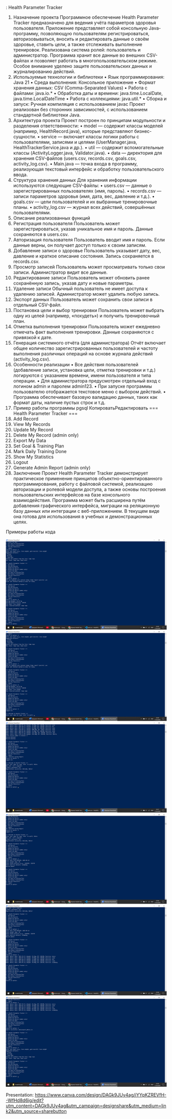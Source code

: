 : Health Parameter Tracker
1. Назначение проекта
Программное обеспечение Health Parameter Tracker предназначено для ведения учёта параметров здоровья пользователя. Приложение представляет собой консольную Java-программу, позволяющую пользователям регистрироваться, авторизовываться, вносить и редактировать данные о своём здоровье, ставить цели, а также отслеживать выполнение тренировок. Реализована система ролей: пользователь и администратор.
Программа хранит все данные во внешних CSV-файлах и позволяет работать в многопользовательском режиме. Особое внимание уделено защите пользовательских данных и журналированию действий.
2. Используемые технологии и библиотеки
•	Язык программирования: Java 21
•	Среда выполнения: Консольное приложение
•	Формат хранения данных: CSV (Comma-Separated Values)
•	Работа с файлами: java.io.*
•	Обработка даты и времени: java.time.LocalDate, java.time.LocalDateTime
•	Работа с коллекциями: java.util.*
•	Сборка и запуск: Ручная компиляция с использованием javac
Проект реализован без сторонних зависимостей, с использованием стандартной библиотеки Java.
3. Архитектура проекта
Проект построен по принципам модульности и разделения ответственности:
•	model — содержит классы моделей (например, HealthRecord.java), которые представляют бизнес-сущности.
•	service — включает классы логики работы с пользователями, записями и целями (UserManager.java, HealthTrackerService.java и др.).
•	util — содержит вспомогательные классы (ActivityLogger.java, Validator.java).
•	data — директория для хранения CSV-файлов (users.csv, records.csv, goals.csv, activity_log.csv).
•	Main.java — точка входа в программу, реализующая текстовый интерфейс и обработку пользовательского ввода.
4. Структура хранения данных
Для хранения информации используются следующие CSV-файлы:
•	users.csv — данные о зарегистрированных пользователях (имя, пароль).
•	records.csv — записи параметров здоровья (имя, дата, вес, давление и т.д.).
•	goals.csv — цели пользователей и их выбранные тренировочные планы.
•	activity_log.csv — журнал всех действий, совершённых пользователями.
5. Описание реализованных функций
1.	Регистрация пользователя
Пользователь может зарегистрироваться, указав уникальное имя и пароль. Данные сохраняются в users.csv.
2.	Авторизация пользователя
Пользователь вводит имя и пароль. Если данные верны, он получает доступ только к своим записям.
3.	Добавление записи о здоровье
Пользователь указывает дату, вес, давление и краткое описание состояния. Запись сохраняется в records.csv.
4.	Просмотр записей
Пользователь может просматривать только свои записи. Администратор видит все данные.
5.	Редактирование записи
Пользователь может обновить ранее сохранённую запись, указав дату и новые параметры.
6.	Удаление записи
Обычный пользователь не имеет доступа к удалению записей. Администратор может удалить любую запись.
7.	Экспорт данных
Пользователь может сохранить свои записи в отдельный CSV-файл.
8.	Постановка цели и выбор тренировки
Пользователь может выбрать одну из целей (например, «похудеть») и получить тренировочный план.
9.	Отметка выполнения тренировки
Пользователь может ежедневно отмечать факт выполнения тренировки. Данные сохраняются с привязкой к дате.
10.	Генерация системного отчёта (для администратора)
Отчёт включает общее количество зарегистрированных пользователей и частоту выполнения различных операций на основе журнала действий (activity_log.csv).
6. Особенности реализации
•	Все действия пользователей (добавление записи, установка цели, отметка тренировки и т.д.) логируются с указанием времени, имени пользователя и типа операции.
•	Для администратора предусмотрен отдельный вход с логином admin и паролем admin123.
•	При запуске программы пользователю отображается текстовое меню с выбором действий.
•	Программа обеспечивает базовую валидацию данных, таких как формат даты, наличие пустых строк и т.д.
7. Пример работы программы
pgsql
КопироватьРедактировать
=== Health Parameter Tracker ===
1. Add Record
2. View My Records
3. Update My Record
4. Delete My Record (admin only)
5. Export My Data
6. Set Goal & Training Plan
7. Mark Daily Training Done
8. Show My Statistics
9. Logout
10. Generate Admin Report (admin only)
8. Заключение
Проект Health Parameter Tracker демонстрирует практическое применение принципов объектно-ориентированного программирования, работу с файловой системой, реализацию авторизации и ролевой модели доступа, а также основы построения пользовательских интерфейсов на базе консольного взаимодействия.
Программа может быть расширена путём добавления графического интерфейса, миграции на реляционную базу данных или интеграции с веб-приложением. В текущем виде она готова для использования в учебных и демонстрационных целях.



Примеры работы кода

![alt text](<Снимок экрана (70).png>) ![alt text](<Снимок экрана (71).png>) ![alt text](<Снимок экрана (66).png>) ![alt text](<Снимок экрана (67).png>) ![alt text](<Снимок экрана (68).png>) ![alt text](<Снимок экрана (69).png>)



Presentation: https://www.canva.com/design/DAGk9JUy4ag/iYYpKZREVfH--WfHd8d6ig/edit?utm_content=DAGk9JUy4ag&utm_campaign=designshare&utm_medium=link2&utm_source=sharebutton